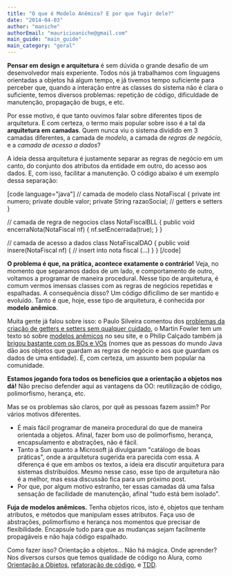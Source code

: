 ```yaml
---
title: "O que é Modelo Anêmico? E por que fugir dele?"
date: "2014-04-03"
author: "maniche"
authorEmail: "mauricioaniche@gmail.com"
main_guide: "main_guide"
main_category: "geral"
---
```


**Pensar em design e arquitetura** é sem dúvida o grande desafio de um desenvolvedor mais experiente. Todos nós já trabalhamos com linguagens orientadas a objetos há algum tempo, e já tivemos tempo suficiente para perceber que, quando a interação entre as classes do sistema não é clara o suficiente, temos diversos problemas: repetição de código, dificuldade de manutenção, propagação de bugs, e etc.

Por esse motivo, é que tanto ouvimos falar sobre diferentes tipos de arquitetura. E com certeza, o termo mais popular sobre isso é a tal da **arquitetura em camadas**. Quem nunca viu o sistema dividido em 3 camadas diferentes, a camada de _modelo_, a camada de _regras de negócio_, e a _camada de acesso a dados_?

A ideia dessa arquitetura é justamente separar as regras de negócio em um canto, do conjunto dos atributos da entidade em outro, do acesso aos dados. E, com isso, facilitar a manutenção. O código abaixo é um exemplo dessa separação:

\[code language="java"\] // camada de modelo class NotaFiscal { private int numero; private double valor; private String razaoSocial; // getters e setters }

// camada de regra de negocios class NotaFiscalBLL { public void encerraNota(NotaFiscal nf) { nf.setEncerrada(true); } }

// camada de acesso a dados class NotaFiscalDAO { public void insere(NotaFiscal nf) { // insert into nota fiscal (...) } } \[/code\]

**O problema é que, na prática, acontece exatamente o contrário!** Veja, no momento que separamos dados de um lado, e comportamento de outro, voltamos a programar de maneira procedural. Nesse tipo de arquitetura, é comum vermos imensas classes com as regras de negócios repetidas e espalhadas. A consequência disso? Um código dificílimo de ser mantido e evoluído. Tanto é que, hoje, esse tipo de arquitetura, é conhecida por **modelo anêmico**.

Muita gente já falou sobre isso: o Paulo Silveira comentou dos [problemas da criação de getters e setters sem qualquer cuidado](https://blog.caelum.com.br/nao-aprender-oo-getters-e-setters/), o Martin Fowler tem um texto só sobre [modelos anêmicos](http://www.martinfowler.com/bliki/AnemicDomainModel.html) no seu site, e o Philip Calçado também já [brigou bastante com os BOs e VOs](http://philcalcado.com/2007/01/02/vo-bo-e-tudo-mais-que-voce-nao-deveria-utilizar/) (nomes que as pessoas do mundo Java dão aos objetos que guardam as regras de negócio e aos que guardam os dados de uma entidade). É, com certeza, um assunto bem popular na comunidade.

**Estamos jogando fora todos os benefícios que a orientação a objetos nos dá!** Não preciso defender aqui as vantagens da OO: reutilização de código, polimorfismo, herança, etc.

Mas se os problemas são claros, por quê as pessoas fazem assim? Por vários motivos diferentes.

- É mais fácil programar de maneira procedural do que de maneira orientada a objetos. Afinal, fazer bom uso de polimorfismo, herança, encapsulamento e abstrações, não é fácil.
- Tanto a Sun quanto a Microsoft já divulgaram "catálogo de boas práticas", onde a arquitetura sugerida era parecida com essa. A diferença é que em ambos os textos, a ideia era discutir arquitetura para sistemas distribuídos. Mesmo nesse caso, esse tipo de arquitetura não é a melhor, mas essa discussão fica para um próximo post.
- Por que, por algum motivo estranho, ter essas camadas dá uma falsa sensação de facilidade de manutenção, afinal "tudo está bem isolado".

**Fuja de modelos anêmicos.** Tenha objetos ricos, isto é, objetos que tenham atributos, e métodos que manipulam esses atributos. Faça uso de abstrações, polimorfismo e herança nos momentos que precisar de flexibilidade. Encapsule tudo para que as mudanças sejam facilmente propagáveis e não haja código espalhado.

Como fazer isso? Orientação a objetos... Não há mágica. Onde aprender? Nos diversos cursos que temos qualidade de código no Alura, como [Orientação a Objetos](http://www.alura.com.br/cursos-online-java/orientacao-objetos-java), [refatoração de código](http://www.alura.com.br/cursos-online-java/refatoracao-de-codigo), e [TDD](http://www.alura.com.br/cursos-online-agile/tdd).
